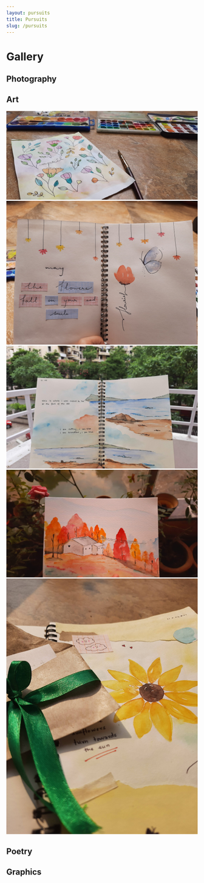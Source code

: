 ```yaml
---
layout: pursuits
title: Pursuits
slug: /pursuits
---
```


# Gallery

## Photography



## Art

<img src="/assets/img/gallery/art/2.jpg" alt="bay" class="gallery-wide"/>
<img src="/assets/img/gallery/art/3.jpg" alt="bay" class="gallery-wide"/>
<img src="/assets/img/gallery/art/4.jpg" alt="bay" class="gallery-wide"/>
<img src="/assets/img/gallery/art/5.jpg" alt="bay" class="gallery-wide"/>
<img src="/assets/img/gallery/art/1.jpg" alt="bay" class="gallery-tall"/>

## Poetry

## Graphics

